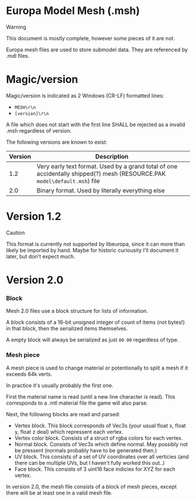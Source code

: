 # Europa Model Mesh (.msh)

> [!WARNING]  
> This document is mostly complete, however some pieces of it are not.

Europa mesh files are used to store submodel data. They are referenced by .mdl files.

# Magic/version

Magic/version is indicated as 2 Windows (CR-LF) formatted lines:

- `MESH\r\n`
- `[version]\r\n`

A file which does not start with the first line SHALL be rejected as a invalid .msh regardless of version.

The following versions are known to exist:

| Version | Description                                                                                                               |
| ------- | ------------------------------------------------------------------------------------------------------------------------- |
| 1.2     | Very early text format. Used by a grand total of one accidentally shipped(?) mesh (RESOURCE.PAK `model\default.msh`) file |
| 2.0     | Binary format. Used by literally everything else                                                                          |

# Version 1.2

> [!CAUTION]
> This format is currently not supported by libeuropa, since it can more than likely be imported by hand. Maybe for historic curiousity I'll document it later, but don't expect much.

# Version 2.0

### Block

Mesh 2.0 files use a block structure for lists of information.

A block consists of a 16-bit unsigned integer of count of items (not bytes!) in that block, then the serialized items themselves.

A empty block will always be serialized as just `00 00` regardless of type.

### Mesh piece

A mesh piece is used to change material or potentionally to split a mesh if it exceeds 64k verts.

In practice it's usually probably the first one.

First the material name is read (until a new line character is read). This corresponds to a <!-- FIXME: Write doc --> .mtl material file the game will also parse.

Next, the following blocks are read and parsed:

- Vertex block. This block corresponds of Vec3s (your usual float x, float y, float z deal) which repressent each vertex.
- Vertex color block. Consists of a struct of rgba colors for each vertex.
- Normal block. Consists of Vec3s which define normal. May possibly not be pressent (normals probably have to be generated then.)
- UV block. This consists of a set of UV coordinates over all verticies (and there can be multiple UVs, but I haven't fully worked this out..)
- Face block. This consists of 3 uint16 face indicies for XYZ for each vertex.

In version 2.0, the mesh file consists of a block of mesh pieces, except there will be at least one in a valid mesh file.
